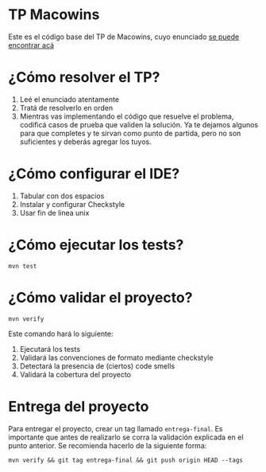 TP Macowins
===========

Este es el código base del TP de Macowins, cuyo enunciado [se puede encontrar acá](https://docs.google.com/document/d/1mjWKl9YH9Bb39iIUl1bQj_xhx_-CjCAMpcAXRqKhVjU/edit#heading=h.ijowozxsedv6)

# ¿Cómo resolver el TP?

1. Leé el enunciado atentamente
2. Tratá de resolverlo en orden
3. Mientras vas implementando el código que resuelve el problema, codificá casos de prueba que validen la solución. Ya te dejamos algunos para que completes y te sirvan como punto de partida, pero no son suficientes y deberás agregar los tuyos.

# ¿Cómo configurar el IDE?

 1. Tabular con dos espacios
 2. Instalar y configurar Checkstyle
 3. Usar fin de linea unix


# ¿Cómo ejecutar los tests?

```
mvn test
```

# ¿Cómo validar el proyecto?

```
mvn verify
```

Este comando hará lo siguiente:

 1. Ejecutará los tests
 2. Validará las convenciones de formato mediante checkstyle
 3. Detectará la presencia de (ciertos) code smells
 4. Validará la cobertura del proyecto

# Entrega del proyecto

Para entregar el proyecto, crear un tag llamado `entrega-final`. Es importante que antes de realizarlo se corra la validación
explicada en el punto anterior. Se recomienda hacerlo de la siguiente forma:

```
mvn verify && git tag entrega-final && git push origin HEAD --tags
```
